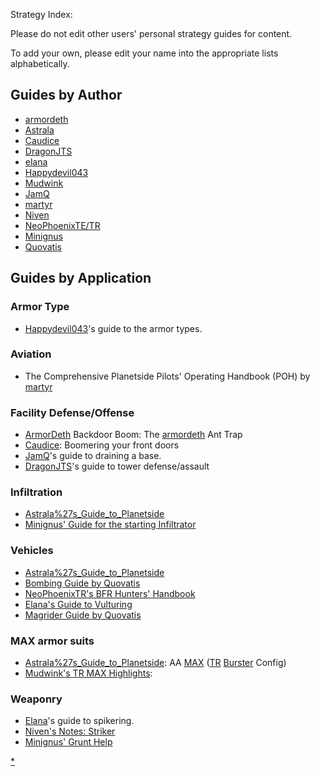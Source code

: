 Strategy Index:

Please do not edit other users' personal strategy guides for content.

To add your own, please edit your name into the appropriate lists
alphabetically.

## Guides by Author

- [armordeth](armordeth.md)
- [Astrala](Astrala.md%27s_Guide_to_Planetside)
- [Caudice](Caudice.md)
- [DragonJTS](DragonJTS.md)
- [elana](elana.md)
- [Happydevil043](Happydevil043.md)
- [Mudwink](Mudwink.md)
- [JamQ](JamQ.md)
- [martyr](martyr.md)
- [Niven](Niven.md's_Notes)
- [NeoPhoenixTE/TR](NeoPhoenixTR.md)
- [Minignus](Minignus_infiltrator_startup.md)
- [Quovatis](Magrider_Guide_by_Quovatis.md)

## Guides by Application

### Armor Type

- [Happydevil043](Happydevil043.md)'s guide to the armor
  types.

### Aviation

- The Comprehensive Planetside Pilots' Operating Handbook (POH) by
  [martyr](martyr.md)

### Facility Defense/Offense

- [ArmorDeth](armordeth.md) Backdoor Boom: The
  [armordeth](armordeth.md) Ant Trap
- [Caudice](Caudice.md): Boomering your front doors
- [JamQ](JamQ.md)'s guide to draining a base.
- [DragonJTS](DragonJTS.md)'s guide to tower defense/assault

### Infiltration

- [Astrala%27s_Guide_to_Planetside](Astrala.md%27s_Guide_to_Planetside)
- [Minignus' Guide for the starting
  Infiltrator](Minignus_infiltrator_startup.md)

### Vehicles

- [Astrala%27s_Guide_to_Planetside](Astrala.md%27s_Guide_to_Planetside)
- [Bombing Guide by Quovatis](Bombing_Guide_by_Quovatis.md)
- [NeoPhoenixTR's BFR Hunters' Handbook](NeoPhoenixTR.md)
- [Elana's Guide to Vulturing](Elana.md)
- [Magrider Guide by Quovatis](Magrider_Guide_by_Quovatis.md)

### MAX armor suits

- [Astrala%27s_Guide_to_Planetside](Astrala.md%27s_Guide_to_Planetside):
  AA [MAX](Mechanized_Assault_Exo-Suit.md) ([TR](Terran_Republic.md)
  [Burster](Burster.md) Config)
- [Mudwink's TR MAX Highlights](Mudwink.md):

### Weaponry

- [Elana](Elana.md)'s guide to spikering.
- [Niven's Notes:
  Striker](Niven.md's_Notes#Niven's_Notes:_Striker)
- [Minignus' Grunt Help](Minignus_grunt_help.md)

[\*](category:Strategy.md)
